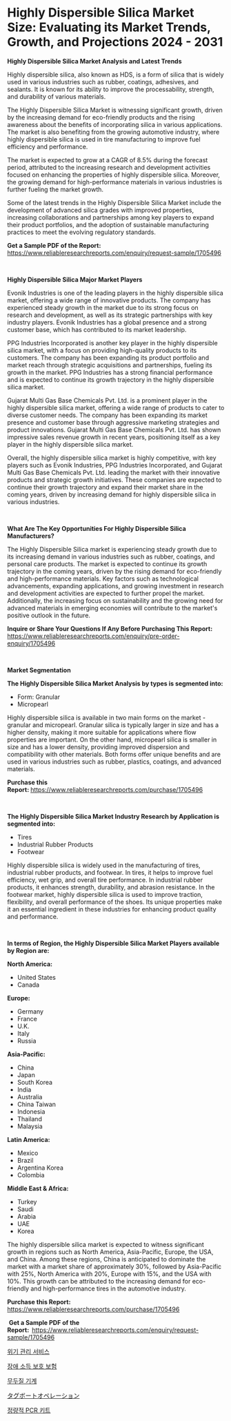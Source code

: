 <p><h1>Highly Dispersible Silica Market Size: Evaluating its Market Trends, Growth, and Projections 2024 - 2031</h1></p><p><strong>Highly Dispersible Silica Market Analysis and Latest Trends</strong></p>
<p><p>Highly dispersible silica, also known as HDS, is a form of silica that is widely used in various industries such as rubber, coatings, adhesives, and sealants. It is known for its ability to improve the processability, strength, and durability of various materials.</p><p>The Highly Dispersible Silica Market is witnessing significant growth, driven by the increasing demand for eco-friendly products and the rising awareness about the benefits of incorporating silica in various applications. The market is also benefiting from the growing automotive industry, where highly dispersible silica is used in tire manufacturing to improve fuel efficiency and performance.</p><p>The market is expected to grow at a CAGR of 8.5% during the forecast period, attributed to the increasing research and development activities focused on enhancing the properties of highly dispersible silica. Moreover, the growing demand for high-performance materials in various industries is further fueling the market growth.</p><p>Some of the latest trends in the Highly Dispersible Silica Market include the development of advanced silica grades with improved properties, increasing collaborations and partnerships among key players to expand their product portfolios, and the adoption of sustainable manufacturing practices to meet the evolving regulatory standards.</p></p>
<p><strong>Get a Sample PDF of the Report:&nbsp;</strong> <a href="https://www.reliableresearchreports.com/enquiry/request-sample/1705496">https://www.reliableresearchreports.com/enquiry/request-sample/1705496</a></p>
<p>&nbsp;</p>
<p><strong>Highly Dispersible Silica Major Market Players</strong></p>
<p><p>Evonik Industries is one of the leading players in the highly dispersible silica market, offering a wide range of innovative products. The company has experienced steady growth in the market due to its strong focus on research and development, as well as its strategic partnerships with key industry players. Evonik Industries has a global presence and a strong customer base, which has contributed to its market leadership.</p><p>PPG Industries Incorporated is another key player in the highly dispersible silica market, with a focus on providing high-quality products to its customers. The company has been expanding its product portfolio and market reach through strategic acquisitions and partnerships, fueling its growth in the market. PPG Industries has a strong financial performance and is expected to continue its growth trajectory in the highly dispersible silica market.</p><p>Gujarat Multi Gas Base Chemicals Pvt. Ltd. is a prominent player in the highly dispersible silica market, offering a wide range of products to cater to diverse customer needs. The company has been expanding its market presence and customer base through aggressive marketing strategies and product innovations. Gujarat Multi Gas Base Chemicals Pvt. Ltd. has shown impressive sales revenue growth in recent years, positioning itself as a key player in the highly dispersible silica market.</p><p>Overall, the highly dispersible silica market is highly competitive, with key players such as Evonik Industries, PPG Industries Incorporated, and Gujarat Multi Gas Base Chemicals Pvt. Ltd. leading the market with their innovative products and strategic growth initiatives. These companies are expected to continue their growth trajectory and expand their market share in the coming years, driven by increasing demand for highly dispersible silica in various industries.</p></p>
<p>&nbsp;</p>
<p><strong>What Are The Key Opportunities For Highly Dispersible Silica Manufacturers?</strong></p>
<p><p>The Highly Dispersible Silica market is experiencing steady growth due to its increasing demand in various industries such as rubber, coatings, and personal care products. The market is expected to continue its growth trajectory in the coming years, driven by the rising demand for eco-friendly and high-performance materials. Key factors such as technological advancements, expanding applications, and growing investment in research and development activities are expected to further propel the market. Additionally, the increasing focus on sustainability and the growing need for advanced materials in emerging economies will contribute to the market's positive outlook in the future.</p></p>
<p><strong>Inquire or Share Your Questions If Any Before Purchasing This Report:</strong> <a href="https://www.reliableresearchreports.com/enquiry/pre-order-enquiry/1705496">https://www.reliableresearchreports.com/enquiry/pre-order-enquiry/1705496</a></p>
<p>&nbsp;</p>
<p><strong>Market Segmentation</strong></p>
<p><strong>The Highly Dispersible Silica Market Analysis by types is segmented into:</strong></p>
<p><ul><li>Form: Granular</li><li>Micropearl</li></ul></p>
<p><p>Highly dispersible silica is available in two main forms on the market - granular and micropearl. Granular silica is typically larger in size and has a higher density, making it more suitable for applications where flow properties are important. On the other hand, micropearl silica is smaller in size and has a lower density, providing improved dispersion and compatibility with other materials. Both forms offer unique benefits and are used in various industries such as rubber, plastics, coatings, and advanced materials.</p></p>
<p><strong>Purchase this Report:&nbsp;</strong><a href="https://www.reliableresearchreports.com/purchase/1705496">https://www.reliableresearchreports.com/purchase/1705496</a></p>
<p>&nbsp;</p>
<p><strong>The Highly Dispersible Silica Market Industry Research by Application is segmented into:</strong></p>
<p><ul><li>Tires</li><li>Industrial Rubber Products</li><li>Footwear</li></ul></p>
<p><p>Highly dispersible silica is widely used in the manufacturing of tires, industrial rubber products, and footwear. In tires, it helps to improve fuel efficiency, wet grip, and overall tire performance. In industrial rubber products, it enhances strength, durability, and abrasion resistance. In the footwear market, highly dispersible silica is used to improve traction, flexibility, and overall performance of the shoes. Its unique properties make it an essential ingredient in these industries for enhancing product quality and performance.</p></p>
<p>&nbsp;</p>
<p><strong>In terms of Region, the Highly Dispersible Silica Market Players available by Region are:</strong></p>
<p>
    <p> <strong> North America: </strong>
        <ul>
            <li>United States</li>
            <li>Canada</li>
        </ul>
        </p> 
    <p> <strong> Europe: </strong>
        <ul>
            <li>Germany</li>
            <li>France</li>
            <li>U.K.</li>
            <li>Italy</li>
            <li>Russia</li>
        </ul>
        </p> 
    <p> <strong> Asia-Pacific: </strong>
        <ul>
            <li>China</li>
            <li>Japan</li>
            <li>South Korea</li>
            <li>India</li>
            <li>Australia</li>
            <li>China Taiwan</li>
            <li>Indonesia</li>
            <li>Thailand</li>
            <li>Malaysia</li>
        </ul>
        </p> 
    <p> <strong> Latin America: </strong>
        <ul>
            <li>Mexico</li>
            <li>Brazil</li>
            <li>Argentina Korea</li>
            <li>Colombia</li>
        </ul>
        </p> 
    <p> <strong> Middle East & Africa: </strong>
        <ul>
            <li>Turkey</li>
            <li>Saudi</li>
            <li>Arabia</li>
            <li>UAE</li>
            <li>Korea</li>
        </ul>
    </p>
    </p>
<p><p>The highly dispersible silica market is expected to witness significant growth in regions such as North America, Asia-Pacific, Europe, the USA, and China. Among these regions, China is anticipated to dominate the market with a market share of approximately 30%, followed by Asia-Pacific with 25%, North America with 20%, Europe with 15%, and the USA with 10%. This growth can be attributed to the increasing demand for eco-friendly and high-performance tires in the automotive industry.</p></p>
<p><strong>Purchase this Report: </strong><a href="https://www.reliableresearchreports.com/purchase/1705496">https://www.reliableresearchreports.com/purchase/1705496</a></p>
<p>&nbsp;<strong>Get a Sample PDF of the Report:&nbsp;&nbsp;</strong><a href="https://www.reliableresearchreports.com/enquiry/request-sample/1705496">https://www.reliableresearchreports.com/enquiry/request-sample/1705496</a></p>
<p><strong></strong></p>
<p><p><a href="https://github.com/laholand/Market-Research-Report-List-2/blob/main/4080004182281.md">위기 관리 서비스</a></p><p><a href="https://github.com/sougarounis/Market-Research-Report-List-2/blob/main/7200705182280.md">장애 소득 보호 보험</a></p><p><a href="https://github.com/laholand/Market-Research-Report-List-2/blob/main/4745424182283.md">무두질 기계</a></p><p><a href="https://github.com/lababdou/Market-Research-Report-List-2/blob/main/1136072182294.md">タグボートオペレーション</a></p><p><a href="https://github.com/sougarounis/Market-Research-Report-List-2/blob/main/8788705182282.md">정량적 PCR 키트</a></p></p>